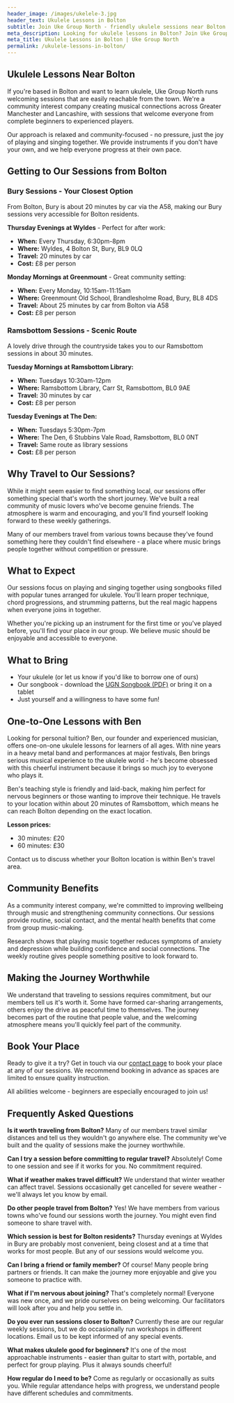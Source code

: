 ```yaml
---
header_image: /images/ukelele-3.jpg
header_text: Ukulele Lessons in Bolton
subtitle: Join Uke Group North - friendly ukulele sessions near Bolton
meta_description: Looking for ukulele lessons in Bolton? Join Uke Group North's welcoming sessions in nearby Bury and Ramsbottom. Easy travel, instruments provided, all ages welcome.
meta_title: Ukulele Lessons in Bolton | Uke Group North
permalink: /ukulele-lessons-in-bolton/
---
```


## Ukulele Lessons Near Bolton

If you're based in Bolton and want to learn ukulele, Uke Group North runs welcoming sessions that are easily reachable from the town. We're a community interest company creating musical connections across Greater Manchester and Lancashire, with sessions that welcome everyone from complete beginners to experienced players.

Our approach is relaxed and community-focused - no pressure, just the joy of playing and singing together. We provide instruments if you don't have your own, and we help everyone progress at their own pace.

## Getting to Our Sessions from Bolton

### Bury Sessions - Your Closest Option

From Bolton, Bury is about 20 minutes by car via the A58, making our Bury sessions very accessible for Bolton residents.

**Thursday Evenings at Wyldes** - Perfect for after work:
- **When:** Every Thursday, 6:30pm-8pm
- **Where:** Wyldes, 4 Bolton St, Bury, BL9 0LQ
- **Travel:** 20 minutes by car
- **Cost:** £8 per person

**Monday Mornings at Greenmount** - Great community setting:
- **When:** Every Monday, 10:15am-11:15am
- **Where:** Greenmount Old School, Brandlesholme Road, Bury, BL8 4DS
- **Travel:** About 25 minutes by car from Bolton via A58
- **Cost:** £8 per person

### Ramsbottom Sessions - Scenic Route

A lovely drive through the countryside takes you to our Ramsbottom sessions in about 30 minutes.

**Tuesday Mornings at Ramsbottom Library:**
- **When:** Tuesdays 10:30am-12pm
- **Where:** Ramsbottom Library, Carr St, Ramsbottom, BL0 9AE
- **Travel:** 30 minutes by car
- **Cost:** £8 per person

**Tuesday Evenings at The Den:**
- **When:** Tuesdays 5:30pm-7pm
- **Where:** The Den, 6 Stubbins Vale Road, Ramsbottom, BL0 0NT
- **Travel:** Same route as library sessions
- **Cost:** £8 per person

## Why Travel to Our Sessions?

While it might seem easier to find something local, our sessions offer something special that's worth the short journey. We've built a real community of music lovers who've become genuine friends. The atmosphere is warm and encouraging, and you'll find yourself looking forward to these weekly gatherings.

Many of our members travel from various towns because they've found something here they couldn't find elsewhere - a place where music brings people together without competition or pressure.

## What to Expect

Our sessions focus on playing and singing together using songbooks filled with popular tunes arranged for ukulele. You'll learn proper technique, chord progressions, and strumming patterns, but the real magic happens when everyone joins in together.

Whether you're picking up an instrument for the first time or you've played before, you'll find your place in our group. We believe music should be enjoyable and accessible to everyone.

## What to Bring

- Your ukulele (or let us know if you'd like to borrow one of ours)
- Our songbook - download the [UGN Songbook (PDF)](/assets/UGN_Songbook_1.1.pdf) or bring it on a tablet
- Just yourself and a willingness to have some fun!

## One-to-One Lessons with Ben

Looking for personal tuition? Ben, our founder and experienced musician, offers one-on-one ukulele lessons for learners of all ages. With nine years in a heavy metal band and performances at major festivals, Ben brings serious musical experience to the ukulele world - he's become obsessed with this cheerful instrument because it brings so much joy to everyone who plays it.

Ben's teaching style is friendly and laid-back, making him perfect for nervous beginners or those wanting to improve their technique. He travels to your location within about 20 minutes of Ramsbottom, which means he can reach Bolton depending on the exact location.

**Lesson prices:**
- 30 minutes: £20
- 60 minutes: £30

Contact us to discuss whether your Bolton location is within Ben's travel area.

## Community Benefits

As a community interest company, we're committed to improving wellbeing through music and strengthening community connections. Our sessions provide routine, social contact, and the mental health benefits that come from group music-making.

Research shows that playing music together reduces symptoms of anxiety and depression while building confidence and social connections. The weekly routine gives people something positive to look forward to.

## Making the Journey Worthwhile

We understand that traveling to sessions requires commitment, but our members tell us it's worth it. Some have formed car-sharing arrangements, others enjoy the drive as peaceful time to themselves. The journey becomes part of the routine that people value, and the welcoming atmosphere means you'll quickly feel part of the community.

## Book Your Place

Ready to give it a try? Get in touch via our [contact page](/contact/) to book your place at any of our sessions. We recommend booking in advance as spaces are limited to ensure quality instruction.

All abilities welcome - beginners are especially encouraged to join us!

## Frequently Asked Questions

**Is it worth traveling from Bolton?**
Many of our members travel similar distances and tell us they wouldn't go anywhere else. The community we've built and the quality of sessions make the journey worthwhile.

**Can I try a session before committing to regular travel?**
Absolutely! Come to one session and see if it works for you. No commitment required.

**What if weather makes travel difficult?**
We understand that winter weather can affect travel. Sessions occasionally get cancelled for severe weather - we'll always let you know by email.

**Do other people travel from Bolton?**
Yes! We have members from various towns who've found our sessions worth the journey. You might even find someone to share travel with.

**Which session is best for Bolton residents?**
Thursday evenings at Wyldes in Bury are probably most convenient, being closest and at a time that works for most people. But any of our sessions would welcome you.

**Can I bring a friend or family member?**
Of course! Many people bring partners or friends. It can make the journey more enjoyable and give you someone to practice with.

**What if I'm nervous about joining?**
That's completely normal! Everyone was new once, and we pride ourselves on being welcoming. Our facilitators will look after you and help you settle in.

**Do you ever run sessions closer to Bolton?**
Currently these are our regular weekly sessions, but we do occasionally run workshops in different locations. Email us to be kept informed of any special events.

**What makes ukulele good for beginners?**
It's one of the most approachable instruments - easier than guitar to start with, portable, and perfect for group playing. Plus it always sounds cheerful!

**How regular do I need to be?**
Come as regularly or occasionally as suits you. While regular attendance helps with progress, we understand people have different schedules and commitments.